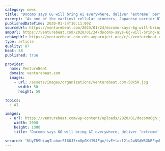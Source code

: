 ```yaml
---
category: news
title: "Docomo says 6G will bring AI everywhere, deliver ‘extreme’ performance"
excerpt: "As one of the earliest cellular pioneers, Japanese carrier NTT Docomo today weighed in with predictions on what 6G will look like in 2030, and they’re intriguing: 6G will bring AI everywhere, and transform 5G’s “best effort” performance standards into guarantees of hyper-fast speeds. Docomo has an expansive view of AI’s role in the ..."
publishedDateTime: 2020-01-24T16:11:00Z
sourceUrl: https://venturebeat.com/2020/01/24/docomo-says-6g-will-bring-ai-everywhere-deliver-extreme-performance/
ampUrl: https://venturebeat.com/2020/01/24/docomo-says-6g-will-bring-ai-everywhere-deliver-extreme-performance/amp/
cdnAmpUrl: https://venturebeat-com.cdn.ampproject.org/c/s/venturebeat.com/2020/01/24/docomo-says-6g-will-bring-ai-everywhere-deliver-extreme-performance/amp/
type: article
quality: 87
heat: 88
published: true

provider:
  name: VentureBeat
  domain: venturebeat.com
  images:
    - url: /assets/images/organizations/venturebeat.com-50x50.jpg
      width: 50
      height: 50

topics:
  - AI

images:
  - url: https://venturebeat.com/wp-content/uploads/2020/01/docomo6gh.jpg?fit=2000%2C1000&strip=all
    width: 2000
    height: 1000
    title: "Docomo says 6G will bring AI everywhere, deliver ‘extreme’ performance"

secured: "KUyTR9hiaqILoburS16OJ5rn8pGKdJ94Fgx/tvE+lazl2lq2wNSAW6GkBFqmEDUq8IrcrO8mvyvnEQ9rw4LMWE4EBe2O9ozx9pip2t5d+5zi2XkYekTyo2P/V45JS1YcUBH0g+qz4+cavnk95DmoyLlPAS5IldA1CNbQBSRhSybEybWdULk2DjpBQGAkzM1umk4p40HJMX2PXllUnmFZrYYjzQxzdkZwnhBIs6O4jmUFgGLrf/UcMJKckat7MsadEA6mSKdSNcwPl3HmQxgDjt+vd7epZKIcKacxi2scZSqRb7A6Em6dDlTfeXilQDxalQUE83k0IHgnuArK1U/RWC8vxn6gwcse/EJEtF8xnOr8gZsAGUdKVsZJdQt5MJA9wDAGpchbsEZqN/nNPjNzUanDvYRsQy+o9vrvrhl7wPH8PtBrDPhIyMGuK9NEAkohd3KS6XKAKfo9YcRPMuuIKYuZVUetelBC2r23ybIq3Xg=;OziG2GoSlH+/PX5PCRiytQ=="
---
```


